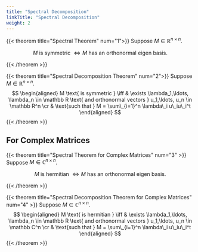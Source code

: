 ```yaml
---
title: "Spectral Decomposition"
linkTitle: "Spectral Decomposition"
weight: 2
---
```



{{< theorem title="Spectral Theorem" num="1">}}
Suppose $M \in \mathbb R^{n \times n}$.

$$M \text{ is symmetric } \iff M \text{ has an orthonormal eigen basis.}$$

{{< /theorem >}}



{{< theorem title="Spectral Decomposition Theorem" num="2">}}
Suppose $M \in \mathbb R^{n \times n}$.
$$
\begin{aligned}
M \text{ is symmetric } \iff & \exists \lambda_1,\ldots, \lambda_n \in \mathbb R \text{ and orthonormal vectors } u_1,\ldots, u_n \in \mathbb R^n  \cr 
                             & \text{such that }  M = \sum\_{i=1}^n \lambda\_i u\_iu\_i^t
\end{aligned}
$$
{{< /theorem >}}





## For Complex Matrices

{{< theorem title="Spectral Theorem for Complex Matrices" num="3" >}}
Suppose $M \in \mathbb C^{n \times n}$.

$$M \text{ is hermitian } \iff M \text{ has an orthonormal eigen basis.}$$

{{< /theorem >}}



{{< theorem title="Spectral Decomposition Theorem for Complex Matrices" num="4" >}}
Suppose $M \in \mathbb C^{n \times n}$.
$$
\begin{aligned}
M \text{ is hermitian } \iff & \exists \lambda_1,\ldots, \lambda_n \in \mathbb R \text{ and orthonormal vectors } u_1,\ldots, u_n \in \mathbb C^n  \cr 
                             & \text{such that }  M = \sum\_{i=1}^n \lambda\_i u\_iu\_i^t
\end{aligned}
$$
{{< /theorem >}}

